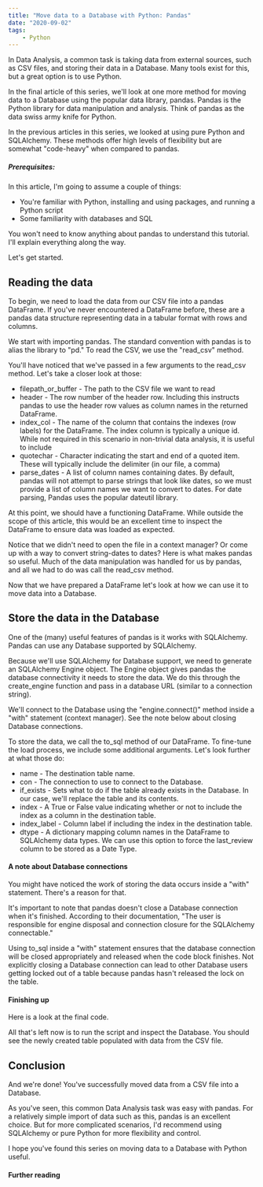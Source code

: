```yaml
---
title: "Move data to a Database with Python: Pandas"
date: "2020-09-02"
tags:
    - Python
---
```

In Data Analysis, a common task is taking data from external sources, such as CSV files, and storing their data in a Database. Many tools exist for this, but a great option is to use Python.

In the final article of this series, we'll look at one more method for moving data to a Database using the popular data library, pandas. Pandas is the Python library for data manipulation and analysis. Think of pandas as the data swiss army knife for Python.

In the previous articles in this series, we looked at using pure Python and SQLAlchemy. These methods offer high levels of flexibility but are somewhat "code-heavy" when compared to pandas.

##### Prerequisites:

In this article, I'm going to assume a couple of things:
* You're familiar with Python, installing and using packages, and running a Python script
* Some familiarity with databases and SQL

You won't need to know anything about pandas to understand this tutorial. I'll explain everything along the way.

Let's get started.

## Reading the data

To begin, we need to load the data from our CSV file into a pandas DataFrame. If you've never encountered a DataFrame before, these are a pandas data structure representing data in a tabular format with rows and columns.

We start with importing pandas. The standard convention with pandas is to alias the library to "pd." To read the CSV, we use the "read_csv" method. 

You'll have noticed that we've passed in a few arguments to the read_csv method. Let's take a closer look at those:

* filepath\_or\_buffer - The path to the CSV file we want to read
* header - The row number of the header row. Including this instructs pandas to use the header row values as column names in the returned DataFrame.
* index_col - The name of the column that contains the indexes (row labels) for the DataFrame. The index column is typically a unique id. While not required in this scenario in non-trivial data analysis, it is useful to include
* quotechar - Character indicating the start and end of a quoted item. These will typically include the delimiter (in our file, a comma)
* parse_dates - A list of column names containing dates. By default, pandas will not attempt to parse strings that look like dates, so we must provide a list of column names we want to convert to dates. For date parsing, Pandas uses the popular dateutil library.

At this point, we should have a functioning DataFrame. While outside the scope of this article, this would be an excellent time to inspect the DataFrame to ensure data was loaded as expected.

Notice that we didn't need to open the file in a context manager? Or come up with a way to convert string-dates to dates? Here is what makes pandas so useful. Much of the data manipulation was handled for us by pandas, and all we had to do was call the read_csv method.

Now that we have prepared a DataFrame let's look at how we can use it to move data into a Database.

## Store the data in the Database

One of the (many) useful features of pandas is it works with SQLAlchemy. Pandas can use any Database supported by SQLAlchemy.

Because we'll use SQLAlchemy for Database support, we need to generate an SQLAlchemy Engine object. The Engine object gives pandas the database connectivity it needs to store the data. We do this through the create_engine function and pass in a database URL (similar to a connection string).

We'll connect to the Database using the "engine.connect()" method inside a "with" statement (context manager). See the note below about closing Database connections.

To store the data, we call the to_sql method of our DataFrame. To fine-tune the load process, we include some additional arguments. Let's look further at what those do:
* name - The destination table name.
* con - The connection to use to connect to the Database.
* if_exists - Sets what to do if the table already exists in the Database. In our case, we'll replace the table and its contents.
* index - A True or False value indicating whether or not to include the index as a column in the destination table.
* index_label - Column label if including the index in the destination table.
* dtype - A dictionary mapping column names in the DataFrame to SQLAlchemy data types. We can use this option to force the last_review column to be stored as a Date Type.

#### A note about Database connections

You might have noticed the work of storing the data occurs inside a "with" statement. There's a reason for that.

It's important to note that pandas doesn't close a Database connection when it's finished. According to their documentation, "The user is responsible for engine disposal and connection closure for the SQLAlchemy connectable."

Using to_sql inside a "with" statement ensures that the database connection will be closed appropriately and released when the code block finishes. Not explicitly closing a Database connection can lead to other Database users getting locked out of a table because pandas hasn't released the lock on the table.

#### Finishing up

Here is a look at the final code.

All that's left now is to run the script and inspect the Database. You should see the newly created table populated with data from the CSV file.

## Conclusion

And we're done! You've successfully moved data from a CSV file into a Database.

As you've seen, this common Data Analysis task was easy with pandas. For a relatively simple import of data such as this, pandas is an excellent choice. But for more complicated scenarios, I'd recommend using SQLAlchemy or pure Python for more flexibility and control.

I hope you've found this series on moving data to a Database with Python useful. 

#### Further reading

